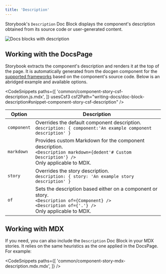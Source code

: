 ```yaml
---
title: 'Description'
---
```


Storybook's `Description` Doc Block displays the component's description obtained from its source code or user-generated content.

![Docs blocks with description](./docblock-description.png)

## Working with the DocsPage

Storybook extracts the component's description and renders it at the top of the page. It is automatically generated from the docgen component for the [supported frameworks](../api/frameworks-feature-support.md) based on the component's source code. Below is an abridged example and available options.

<!-- prettier-ignore-start -->

<CodeSnippets
  paths={[
    'common/component-story-csf-description.js.mdx',
  ]}
  usesCsf3
  csf2Path="writing-docs/doc-block-description#snippet-component-story-csf-description"
/>

<!-- prettier-ignore-end -->

| Option      | Description                                                                                                                                                      |
| ----------- | ---------------------------------------------------------------------------------------------------------------------------------------------------------------- |
| `component` | Overrides the default component description. <br/> `description: { component:'An example component description' }`                                               |
| `markdown`  | Provides custom Markdown for the component description. <br/> `<Description markdown={dedent'# Custom Description'} />` <br/> Only applicable to MDX.            |
| `story`     | Overrides the story description. <br/> `description: { story: 'An example story description' }`                                                                  |
| `of`        | Sets the description based either on a component or story. <br/> `<Description of={Component} />` <br/> `<Description of={'.'} />` <br/> Only applicable to MDX. |

## Working with MDX

If you need, you can also include the `Description` Doc Block in your MDX stories. It relies on the same heuristics as the one applied in the DocsPage. For example:

<!-- prettier-ignore-start -->

<CodeSnippets
  paths={[
    'common/component-story-mdx-description.mdx.mdx',
  ]}
/>

<!-- prettier-ignore-end -->
